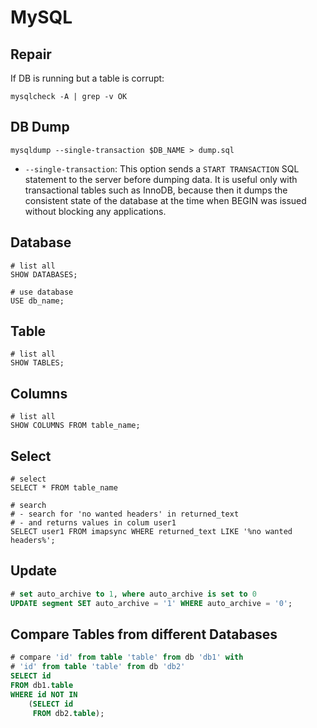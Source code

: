 # MySQL

## Repair

If DB is running but a table is corrupt:

```shell
mysqlcheck -A | grep -v OK
```

## DB Dump

```shell
mysqldump --single-transaction $DB_NAME > dump.sql
```

* `--single-transaction`: This option sends a `START TRANSACTION` SQL statement to the server
           before dumping data. It is useful only with transactional tables
           such as InnoDB, because then it dumps the consistent state of the
           database at the time when BEGIN was issued without blocking any
           applications.

## Database

```mysql
# list all
SHOW DATABASES;

# use database
USE db_name;
```

## Table

```mysql
# list all
SHOW TABLES;
```

## Columns

```mysql
# list all
SHOW COLUMNS FROM table_name;
```

## Select

```mysql
# select 
SELECT * FROM table_name

# search
# - search for 'no wanted headers' in returned_text
# - and returns values in colum user1
SELECT user1 FROM imapsync WHERE returned_text LIKE '%no wanted headers%';
```

## Update

```sql
# set auto_archive to 1, where auto_archive is set to 0
UPDATE segment SET auto_archive = '1' WHERE auto_archive = '0';
```

## Compare Tables from different Databases

```sql
# compare 'id' from table 'table' from db 'db1' with
# 'id' from table 'table' from db 'db2'
SELECT id
FROM db1.table
WHERE id NOT IN
    (SELECT id
     FROM db2.table);
```
